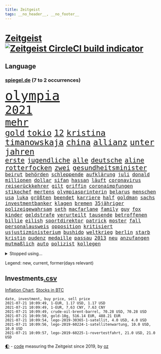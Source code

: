```yaml
---
title: Zeitgeist
tags: __no_header__, __no_footer__
---
```


# [Zeitgeist](https://oliz.io/zeitgeist/) [![Zeitgeist CircleCI build indicator](https://circleci.com/gh/ooz/zeitgeist.svg?style=shield)](https://circleci.com/gh/ooz/zeitgeist)

## Language

<h3><a href="https://www.spiegel.de" target="_blank">spiegel.de</a> (7 to 2 occurrences)</h3>
<p style="font-family:monospace">
<span style="font-size:32pt"><a href="news_links.html#olympia" class="current">olympia</a></span>
<br>
<span style="font-size:28pt"><a href="news_links.html#2021" class="current">2021</a></span>
<br>
<span style="font-size:24pt"><a href="news_links.html#mehr" class="current">mehr</a></span>
<br>
<span style="font-size:20pt"><a href="news_links.html#gold" class="current">gold</a></span>
<span style="font-size:20pt"><a href="news_links.html#tokio" class="current">tokio</a></span>
<span style="font-size:20pt"><a href="news_links.html#12" class="current">12</a></span>
<span style="font-size:20pt"><a href="news_links.html#kristina" class="new">kristina</a></span>
<span style="font-size:20pt"><a href="news_links.html#timanowskaja" class="new">timanowskaja</a></span>
<span style="font-size:20pt"><a href="news_links.html#china" class="current">china</a></span>
<span style="font-size:20pt"><a href="news_links.html#allianz" class="current">allianz</a></span>
<span style="font-size:20pt"><a href="news_links.html#unter" class="current">unter</a></span>
<span style="font-size:20pt"><a href="news_links.html#jahren" class="current">jahren</a></span>
<br>
<span style="font-size:16pt"><a href="news_links.html#erste" class="current">erste</a></span>
<span style="font-size:16pt"><a href="news_links.html#jugendliche" class="current">jugendliche</a></span>
<span style="font-size:16pt"><a href="news_links.html#alle" class="current">alle</a></span>
<span style="font-size:16pt"><a href="news_links.html#deutsche" class="current">deutsche</a></span>
<span style="font-size:16pt"><a href="news_links.html#aline" class="current">aline</a></span>
<span style="font-size:16pt"><a href="news_links.html#rotterfocken" class="new">rotterfocken</a></span>
<span style="font-size:16pt"><a href="news_links.html#zwei" class="current">zwei</a></span>
<span style="font-size:16pt"><a href="news_links.html#gesundheitsminister" class="current">gesundheitsminister</a></span>
<br>
<span style="font-size:12pt"><a href="news_links.html#beirut" class="current">beirut</a></span>
<span style="font-size:12pt"><a href="news_links.html#behörden" class="current">behörden</a></span>
<span style="font-size:12pt"><a href="news_links.html#schleppende" class="new">schleppende</a></span>
<span style="font-size:12pt"><a href="news_links.html#aufklärung" class="current">aufklärung</a></span>
<span style="font-size:12pt"><a href="news_links.html#juli" class="current">juli</a></span>
<span style="font-size:12pt"><a href="news_links.html#donald" class="current">donald</a></span>
<span style="font-size:12pt"><a href="news_links.html#millionen" class="current">millionen</a></span>
<span style="font-size:12pt"><a href="news_links.html#dollar" class="current">dollar</a></span>
<span style="font-size:12pt"><a href="news_links.html#sifan" class="current">sifan</a></span>
<span style="font-size:12pt"><a href="news_links.html#hassan" class="current">hassan</a></span>
<span style="font-size:12pt"><a href="news_links.html#läuft" class="current">läuft</a></span>
<span style="font-size:12pt"><a href="news_links.html#coronavirus" class="current">coronavirus</a></span>
<span style="font-size:12pt"><a href="news_links.html#reiserückkehrer" class="current">reiserückkehrer</a></span>
<span style="font-size:12pt"><a href="news_links.html#gilt" class="current">gilt</a></span>
<span style="font-size:12pt"><a href="news_links.html#griffin" class="new">griffin</a></span>
<span style="font-size:12pt"><a href="news_links.html#coronaimpfungen" class="current">coronaimpfungen</a></span>
<span style="font-size:12pt"><a href="news_links.html#stikochef" class="current">stikochef</a></span>
<span style="font-size:12pt"><a href="news_links.html#mertens" class="new">mertens</a></span>
<span style="font-size:12pt"><a href="news_links.html#olympiasprinterin" class="new">olympiasprinterin</a></span>
<span style="font-size:12pt"><a href="news_links.html#belarus" class="current">belarus</a></span>
<span style="font-size:12pt"><a href="news_links.html#menschen" class="current">menschen</a></span>
<span style="font-size:12pt"><a href="news_links.html#usa" class="current">usa</a></span>
<span style="font-size:12pt"><a href="news_links.html#luka" class="new">luka</a></span>
<span style="font-size:12pt"><a href="news_links.html#größten" class="current">größten</a></span>
<span style="font-size:12pt"><a href="news_links.html#beendet" class="current">beendet</a></span>
<span style="font-size:12pt"><a href="news_links.html#karriere" class="current">karriere</a></span>
<span style="font-size:12pt"><a href="news_links.html#half" class="current">half</a></span>
<span style="font-size:12pt"><a href="news_links.html#goldman" class="new">goldman</a></span>
<span style="font-size:12pt"><a href="news_links.html#sachs" class="new">sachs</a></span>
<span style="font-size:12pt"><a href="news_links.html#investmentbanker" class="new">investmentbanker</a></span>
<span style="font-size:12pt"><a href="news_links.html#klagen" class="current">klagen</a></span>
<span style="font-size:12pt"><a href="news_links.html#bremen" class="current">bremen</a></span>
<span style="font-size:12pt"><a href="news_links.html#35jähriger" class="new">35jähriger</a></span>
<span style="font-size:12pt"><a href="news_links.html#polizeigewahrsam" class="new">polizeigewahrsam</a></span>
<span style="font-size:12pt"><a href="news_links.html#seth" class="new">seth</a></span>
<span style="font-size:12pt"><a href="news_links.html#macfarlane" class="new">macfarlane</a></span>
<span style="font-size:12pt"><a href="news_links.html#family" class="new">family</a></span>
<span style="font-size:12pt"><a href="news_links.html#guy" class="new">guy</a></span>
<span style="font-size:12pt"><a href="news_links.html#fox" class="current">fox</a></span>
<span style="font-size:12pt"><a href="news_links.html#kinder" class="current">kinder</a></span>
<span style="font-size:12pt"><a href="news_links.html#geldstrafe" class="current">geldstrafe</a></span>
<span style="font-size:12pt"><a href="news_links.html#verurteilt" class="current">verurteilt</a></span>
<span style="font-size:12pt"><a href="news_links.html#tausende" class="current">tausende</a></span>
<span style="font-size:12pt"><a href="news_links.html#betroffenen" class="current">betroffenen</a></span>
<span style="font-size:12pt"><a href="news_links.html#billie" class="current">billie</a></span>
<span style="font-size:12pt"><a href="news_links.html#eilish" class="current">eilish</a></span>
<span style="font-size:12pt"><a href="news_links.html#sportdirektor" class="current">sportdirektor</a></span>
<span style="font-size:12pt"><a href="news_links.html#patrick" class="current">patrick</a></span>
<span style="font-size:12pt"><a href="news_links.html#moster" class="new">moster</a></span>
<span style="font-size:12pt"><a href="news_links.html#fall" class="current">fall</a></span>
<span style="font-size:12pt"><a href="news_links.html#personalausweis" class="new">personalausweis</a></span>
<span style="font-size:12pt"><a href="news_links.html#opposition" class="current">opposition</a></span>
<span style="font-size:12pt"><a href="news_links.html#kritisiert" class="current">kritisiert</a></span>
<span style="font-size:12pt"><a href="news_links.html#usjustizministerium" class="current">usjustizministerium</a></span>
<span style="font-size:12pt"><a href="news_links.html#bushido" class="current">bushido</a></span>
<span style="font-size:12pt"><a href="news_links.html#weltkrieg" class="current">weltkrieg</a></span>
<span style="font-size:12pt"><a href="news_links.html#berlin" class="current">berlin</a></span>
<span style="font-size:12pt"><a href="news_links.html#starb" class="current">starb</a></span>
<span style="font-size:12pt"><a href="news_links.html#kristin" class="new">kristin</a></span>
<span style="font-size:12pt"><a href="news_links.html#pudenz" class="new">pudenz</a></span>
<span style="font-size:12pt"><a href="news_links.html#medaille" class="current">medaille</a></span>
<span style="font-size:12pt"><a href="news_links.html#passau" class="current">passau</a></span>
<span style="font-size:12pt"><a href="news_links.html#2013" class="current">2013</a></span>
<span style="font-size:12pt"><a href="news_links.html#neu" class="current">neu</a></span>
<span style="font-size:12pt"><a href="news_links.html#anzufangen" class="new">anzufangen</a></span>
<span style="font-size:12pt"><a href="news_links.html#mutmaßlich" class="current">mutmaßlich</a></span>
<span style="font-size:12pt"><a href="news_links.html#auto" class="current">auto</a></span>
<span style="font-size:12pt"><a href="news_links.html#polizist" class="current">polizist</a></span>
<span style="font-size:12pt"><a href="news_links.html#kollegen" class="current">kollegen</a></span>
</p>
<details>
<summary>Stopped using...</summary>
<p class="former" style="font-size:12pt">
ausgang(285) amerikanische(284) frankfurter(284) lisa(284) schmeckt(284) suchte(284) toni(284) wut(284) arsenal(283) becker(283) erzielt(283) jubiläum(283) krampkarrenbauer(283) magdeburg(283) manchester(283) neueste(283) private(283) schlimm(283) tobt(283) verteidigungsministerin(283) astrazeneca(282) beschäftigten(282) boeing(282) bundesländern(282) böhmermann(282) depressionen(282) explodieren(282) geworfen(282) moskau(282) untersagt(282) zentrale(282) bereich(281) cristiano(281) entlassung(281) entschädigung(281) flugzeuge(281) gelungen(281) getan(281) luis(281) parteichef(281) supermarkt(281) attraktiver(280) begeistern(280) bundesebene(280) dfbteam(280) dinge(280) extreme(280) haustiere(280) morgen(280) roth(280) strafmaßnahmen(280) umbauen(280) unentschieden(280) usbehörden(280) verfilmt(280) verriet(280) zahlung(280) zoo(280) 125(279) bedenken(279) bewertet(279) drehen(279) einstieg(279) entdecken(279) erfolgreiche(279) fallzahlen(279) feierte(279) flaschen(279) fußballbundesliga(279) gerecht(279) harter(279) leon(279) niveau(279) prinzessin(279) profi(279) rechnungshof(279) rente(279) russisches(279) strand(279) wechseln(279) wirklichkeit(279) wünschen(279) 99(278) amerika(278) coronalage(278) entwarnung(278) fair(278) herkunft(278) illegalen(278) irgendwann(278) räumen(278) schutzmasken(278) st(278) tourismus(278) traurigen(278) united(278) versteht(278) wales(278) zahlreichen(278) überprüft(278) bestellt(277) covid19patienten(277) diskutieren(277) erholt(277) gelsenkirchen(277) gleiche(277) hubschrauber(277) informieren(277) jemand(277) länge(277) norbert(277) qualität(277) verbreitung(277) versuch(277) weise(277) weisen(277) breit(276) carl(276) durchaus(276) enthüllt(276) euphorie(276) flüchten(276) förderung(276) geburt(276) kompromiss(276) meldete(276) miami(276) oppositionellen(276) problematisch(276) sinken(276) stockholm(276) usaußenminister(276) verklagt(276) verkündet(276) 7(275) aldi(275) auskommen(275) beleidigung(275) dreht(275) erleben(275) erntet(275) eugipfel(275) flüchtlingscamp(275) geistliche(275) haftstrafe(275) homosexualität(275) jagd(275) lobt(275) mangelt(275) manipuliert(275) menschheit(275) mittelfeldspieler(275) muslime(275) nutzung(275) osteuropa(275) otto(275) uswirtschaft(275) wütend(275) berichte(274) beweisen(274) drohungen(274) extremismus(274) goretzka(274) institut(274) islamistischen(274) kimmich(274) kollaps(274) mars(274) militärs(274) personal(274) phil(274) schlag(274) solle(274) usschauspielerin(274) verteidigungsministerium(274) 78(273) absolut(273) anpfiff(273) arbeitslosen(273) außenpolitik(273) beliebter(273) beschuss(273) geworben(273) ifoindex(273) kieler(273) lob(273) lockt(273) menschenrechte(273) möglichst(273) neunzigerjahren(273) rekordmeister(273) restaurants(273) siege(273) streng(273) tieren(273) verschieben(273) verteilung(273) volksrepublik(273) vorhaben(273) vorzeitige(273) zivilisten(273) anlagen(272) antarktis(272) bezahlt(272) diskussionen(272) dosen(272) dritter(272) fridays(272) future(272) gestoßen(272) grundschüler(272) höheren(272) kryptowährung(272) mediziner(272) meiner(272) mitgliedstaaten(272) shutdown(272) siemens(272) spott(272) trennt(272) treten(272) unternehmens(272) verbreitet(272) ökonom(272) abwehr(271) fußballprofi(271) gedenken(271) gehe(271) gespalten(271) griffen(271) koch(271) lüge(271) manuel(271) militärischen(271) mitarbeitern(271) miteinander(271) party(271) regensburg(271) spanier(271) wochenlang(271) zucker(271) 3000(270) babys(270) berufen(270) blockieren(270) brown(270) champion(270) covid19erkrankung(270) desaster(270) fleisch(270) lügen(270) mannschaften(270) nordirland(270) park(270) rechtsextremisten(270) schönsten(270) stärke(270) trieb(270) brüder(269) ewig(269) gewässern(269) häusliche(269) höchst(269) investitionen(269) klären(269) senkt(269) souverän(269) spanischen(269) stationäre(269) stoppt(269) ausgeliefert(268) clinton(268) freunden(268) gesteht(268) richtet(268) behandeln(267) bestraft(267) deal(267) dicht(267) drastischen(267) einrichtungen(267) nationale(267) schicken(267) sensation(267) trennung(267) verteidigen(267) warnten(267) wohnt(267) abgeriegelt(266) geschlecht(266) griechische(266) meinungsfreiheit(266) misshandlungen(266) tim(266) treiber(266) verdächtigt(266) wahnsinn(266) 81(265) jahrestag(265) jemen(265) sekunde(265) wirtz(265) zielgeraden(265) coronaerkrankung(264) eigener(264) fit(264) höhen(264) ordnung(264) sprengsatz(264) afrikanischen(263) schriftsteller(263) sportlich(263) verschleppt(263) wahlrechtsreform(263) anzeichen(262) deutliches(262) ecken(262) hielten(262) leiche(262) eukommissionschefin(261) funktionäre(261) jahrelangen(261) kroos(261) lockerung(261) magnus(261) unerträglich(261) bat(260) berufungsgericht(260) fahndet(260) stiegen(260) unterschied(260) vergleiche(260) verstoßen(260) womit(260) wunder(260) coronabedingt(259) coronaviruspandemie(259) glaubwürdigkeit(259) heiligen(259) hinweg(259) matthias(259) abgewiesen(258) aktivistin(258) auffällig(258) loswerden(258) strenge(258) auszahlung(257) bewegte(257) entspannung(257) gittern(257) schwerverletzte(257) eilantrag(256) entbehrungen(256) erwachsenen(256) mancher(256) befasst(255) engpässe(255) enttäuschung(255) fehlten(255) wölfe(255) abouchaker(254) arafat(254) coronazeit(254) coronazeiten(254) flüchtling(254) frauenquote(254) mathieu(254) mecklenburgvorpommern(254) syrer(254) spiegelumfrage(253) vorwürfen(253) beziehen(252) falscher(252) giuliani(252) lasst(252) möchten(252) mülheim(252) platzverweis(252) taucht(252) analysiert(251) raab(251) spaltet(251) sperrte(251) katja(250) 46(249) schalker(249) abhängig(248) bürgerinnen(248) joggen(248) steigern(248) warfen(248) abu(247) dhabi(247) konferenz(247) schaut(247) singapur(247) mindestlohn(246) mitarbeiterin(246) pest(246) praxis(246) pushbacks(246) regierungserklärung(246) würzburger(246) ausgeweitet(245) bewusst(245) bundeswehrsoldaten(245) schülerin(245) sprachen(245) söhne(245) vergangen(245) verkürzt(245) aufgabe(244) cover(244) grünenchefin(244) herausgefunden(243) kylian(243) ungeklärt(243) angezeigt(242) ernährung(242) hype(242) miss(242) schokolade(242) skizziert(242) erwarteten(241) kanaren(241) landeschef(241) sobald(241) einleiten(240) akten(239) diana(239) gesundheitliche(239) schlimme(239) 2009(238) gutachter(238) sammelte(238) beschaffung(237) sturms(237) georg(236) schmerz(235) south(235) jill(234) slowakei(234) schritten(233) anfühlt(232) königshaus(232) stürmte(232) weitreichende(232) georgia(231) palästinenser(231) totschlags(231) vorgenommen(231) flügel(230) impfstoffs(230) weine(230) virusmutation(229) knacken(228) bedrängt(227) desto(227) farben(227) offenem(227) hongkongs(226) kameraden(226) weiterkommen(226) divers(225) krefeld(225) wieso(225) christina(224) coronajahr(224) engen(224) erheblichen(223) unverzichtbar(223) grüße(222) umzugehen(222) rechtskräftig(221) nationalsozialismus(220) lieferengpässe(219) vorfalls(219) 1989(218) as(218) vereins(218) beheben(217) gezwungen(216) sticht(216) vermisster(216) flog(215) gesundheitsministers(214) antony(213) blinken(213) mobilität(213) offenbarte(213) prüfer(213) lärm(212) gabriele(211) 32jährigen(210) bertelsmann(210) bundesagentur(210) cdu/csu(210) fabian(209) boomt(208) regimes(208) kombination(207) uskongress(207) entzug(206) bizarre(205) geschleust(203) saale(203) 9/11(201) mail(201) zweieinhalb(200) bundestagsabgeordnete(199) mahnte(199) dankt(198) festgenommene(198) stoffe(198) monatelanger(197) stopp(197) mona(196) pandemielage(196) ruhrgebiet(196) londons(195) nordosten(195) your(195) einsatzkräften(194) exuspräsident(193) präsentation(193) überforderte(193) 150000(192) bewusstsein(192) ehrt(191) lissabon(191) wissler(191) quält(190) bundesgesundheitsministerium(188) elektroantrieb(187) grassiert(187) klimaklage(187) großvater(186) lieferketten(186) spritze(186) teilhaben(186) ach(185) einreisebeschränkungen(185) harmlos(184) virtuelle(184) verbraucht(183) verhilft(183) impfstofflieferungen(182) urlaubsinsel(182) denkmal(181) jagt(180) polizeiruf(178) überrollt(178) impft(176) jack(176) server(176) berüchtigte(175) exprofi(174) sehe(174) scheiden(173) 72jähriger(172) neunte(172) polizeibeamte(171) gäbe(170) coronaimpfkampagne(168) hetzern(168) schuf(168) behält(167) kriegsschiffe(167) computerchips(166) ingolstadt(166) prinzen(165) schiebt(165) geheimen(164) generalstaatsanwaltschaft(164) management(164) klimaschädlich(162) singen(162) backup(160) langzeitherrscher(160) nationalpark(156) tyler(155) gerichtssaal(154) impfreihenfolge(154) reihenweise(154) gelöschte(153) nüßlein(153) breite(152) ehrgeizige(152) unterschriften(152) verringern(152) bekannter(151) falschaussagen(150) härtesten(150) 230(149) besitzerin(149) börsengang(149) klatsche(149) produzent(149) reparatur(149) student(149) belästigt(147) hilton(147) sympathien(147) 147(146) archäologie(146) verlusten(146) exfußballprofi(145) mist(145) austausch(144) entzogen(144) herstellers(144) chile(143) 20jährige(141) rückgang(141) serena(141) einfamilienhäuser(140) ruhr(140) victoria(139) direkten(138) sahra(138) sommerurlaub(138) wagenknecht(138) 53jähriger(137) exportieren(137) indigenen(137) streich(136) freiheitsstrafen(135) grundsätzliche(135) neuss(135) turbulenzen(134) montagmorgen(133) reisebranche(133) staatsfernsehen(133) hancock(132) follower(131) gereicht(131) recherche(131) ungeahnte(131) hochschulen(130) linkenchefin(130) worüber(130) argentiniens(129) stefanos(129) tsitsipas(129) universitäten(128) westberlin(128) begleitete(126) beschwert(126) konfliktberaterin(126) marsmission(126) objekte(126) wawrzinek(126) eiskalt(125) freigabe(125) knorrbremse(125) ministern(125) rohstoffen(125) hoffentlich(124) luftangriffe(123) musikers(123) nachsehen(123) bürgerrechtler(122) portugals(122) tagebuch(122) zdfintendant(122) belohnung(121) fehlverhaltens(121) gekippt(121) gesteckt(121) grundstein(121) werks(121) übung(121) nachrichtendienste(120) startelf(120) verantwortliche(120) bekräftigte(119) feste(118) kinderbuch(118) goldener(117) igor(117) länderspielen(117) obhut(117) russe(117) jude(116) drohschreiben(115) erschoss(115) freizugeben(114) kopenhagen(114) michigan(114) ausfuhr(111) cyberkriminelle(111) interessante(111) kulturkampf(111) cdumann(110) erkenntnis(110) erklärungsnot(110) stabilisiert(110) elbe(109) press(109) gdl(108) homosexueller(108) lokführergewerkschaft(108) pekings(108) zweitimpfung(108) eröffnete(105) teslawerk(105) essener(104) nebenan(104) landesarbeitsgericht(103) schafften(103) schlagabtausch(103) 59(102) gesünder(102) impftempo(102) methan(102) topfavorit(102) bobby(101) grundschulkinder(101) krim(101) l(101) erhob(100) lieder(100) auswärtiges(99) streaming(99) aussprache(98) grundlegende(98) solidarisiert(98) wohnhauses(98) fortschritten(97) impfziel(97) mittelamerika(97) rennstall(97) teilzeit(97) asyl(96) eigentore(96) malt(96) sophia(96) belegschaft(95) usamerikanische(95) kanadischen(94) anschließende(93) erspart(93) konsumiert(93) oscars(93) airline(92) bevorzugen(91) emspiel(91) geprallt(91) spürt(91) uskollegen(91) beleuchtung(90) gelitten(90) starmer(90) überdenken(90) eier(89) korunde(89) lanz(89) legehennen(89) nachschub(89) schädel(89) selbstmordattentäter(89) tvexperten(89) westlichen(89) beschweren(88) ergründen(88) kolonialmacht(88) pomp(88) vorrunde(88) ausbrüche(87) neuerdings(87) onkel(87) poel(87) wiesenmüller(87) erstimpfungen(86) idol(86) tierpark(86) kugeln(85) signalisierte(85) torschütze(85) nordafrika(84) pyrotechnik(84) verbringt(84) weltrangliste(84) campen(83) gereizt(83) bosporus(82) durchführen(82) gesundheitsexperte(82) hauch(82) nett(82) spiegellesern(82) umweltkatastrophe(82) kuriere(81) weimarer(81) wimbledonsieg(81) aufmerksamen(80) kampfjets(80) ladestationen(80) ladesäulen(80) petry(80) unternehmenssteuern(80) verwirrt(80) zeitnahe(80) interessen(79) solide(79) 45000(78) geldhahn(78) wagenknechts(78) fußballnationalmannschaft(77) mbappé(77) sozialleistungen(77) verteilen(77) wähnte(77) außerirdische(76) besitzern(76) dörfern(76) fußballstar(76) löwe(76) petersburg(76) zentralafrikanischen(76) aliens(75) ausmachen(74) benzema(74) dialog(74) hochschwangere(74) bezweifeln(73) forschungsinstituts(73) mumie(72) aufwendigen(71) gründerinnen(71) kompromittierende(71) spielern(71) vereine(71) übereilt(71) betreuung(70) erstimpfung(70) run(70) üppige(70) beobachtete(69) gesamtbevölkerung(69) hamas(69) 850(68) academy(68) auflaufen(68) gesprächsbereitschaft(68) jugendämter(68) riechen(68) systematische(68) windsors(68) abgezogen(67) berechnungen(67) fregatte(67) messerangriff(67) nabu(67) neudelhi(67) ohio(67) wedding(67) weh(67) wissenschaftlerinnen(67) zerschlug(67) bestätigten(66) impfpriorisierung(66) inne(66) klagte(66) examen(65) großkonzerne(65) netze(65) zugänglich(65) drohbriefe(64) handys(64) heuteshow(64) jubel(64) muslim(64) ballons(63) sozialisten(63) almuth(62) championsleaguesieger(62) erzürnt(62) feierlichkeiten(62) lizenzen(62) neubau(62) schult(62) stritten(62) ungerecht(62) betriebssystems(61) flüchtlingsboot(61) schätzung(61) teller(61) wartete(61) begrüßte(60) elton(60) hineingezogen(60) prix(60) betritt(59) einzudringen(59) heimkehr(59) inhaber(59) klimaschutzgesetz(59) konzernen(59) westdeutschen(59) ziert(59) 32jähriger(58) arbeitsunfähig(58) cox(58) gestohlene(58) ranghohe(58) rudy(58) verlangte(58) aida(57) bezahlte(57) gebeutelten(57) hinzuweisen(57) rebellen(57) 28jährige(55) allgemeinmediziner(55) führungskräfte(55) giulianis(55) passierte(55) weltklimarat(55) benötigten(54) durchbruch(54) obersten(54) badeunfall(53) echtzeit(53) lahmzulegen(53) serienmörder(53) verfeindeten(53) wally(53) elmar(52) erwarte(52) hochhauses(52) impftermine(52) präsidentengattin(52) umgekommen(52) zurückgerufen(52) chinese(51) pipelines(51) 83(50) küstenstadt(50) propagiert(50) unglücke(50) aogo(49) lehmann(49) linien(49) sensible(49) staatlicher(49) vogue(49) riegel(48) romane(48) rückschläge(48) schnäppchen(48) ausgezählt(47) ehrgeizigen(47) ertrag(47) klassement(47) rundfahrt(47) ausarbeiten(46) erfahrene(46) hingefallen(46) kaufte(46) ransomware(46) stärkere(46) vertrieben(46) einschnitte(45) europameisterschaft(45) jamie(45) luftangriff(45) parolen(45) ewan(44) hillary(44) klimaschutzbewegung(44) kostenexplosion(44) ortsbesuch(44) amy(43) blatts(43) picassobild(43) überzahl(43) bundeswehroffizier(42) disziplinarmaßnahmen(42) flaggen(42) fünfstündigen(42) raumfahrtpläne(42) windeln(42) bitcoinmining(41) coaches(41) finnische(41) leichtsinn(41) namibia(41) portugiese(41) tatverdächtiger(41) einsätze(40) israelisches(40) jena(40) popikone(40) wettbewerbs(40) übergriffs(40) drohende(39) elektroschrott(39) ernest(39) lokführer(39) militante(39) misstrauen(39) testzentren(39) unglaublich(39) verdammt(39) wiederbeleben(39) ausbildungsmarkt(38) bitteren(38) vereinfacht(38) verursachen(38) automatische(37) gepostet(37) joints(37) parlamentswahlen(37) revolutionieren(37) syrischer(37) westjordanland(37) zwischenlandung(37) bezahlten(36) erleiden(36) erreichten(36) karim(36) usjournalist(36) videoaufnahmen(36) zentralafrika(36) central(35) enrique(35) erzielen(35) genf(35) heimgrandprix(35) nachmelden(35) republik21podcast(35) 1998(34) enthüllen(34) finanzspritze(34) indigener(34) massensturz(34) tanken(34) verlobten(34) zwangsarbeit(34) atomprogramm(33) beschäftigung(33) bruyne(33) facebooktochter(33) geflüchteter(33) naturschützer(33) schießereien(33) treffern(33) wiederbelebt(33) afdchefs(32) hms(32) sapega(32) sowieso(32) dalian(31) geschichtsbüchern(31) nokia(31) palästinensischen(31) tausender(31) ambitionierte(30) bekämpften(30) eigenständig(30) nebenjobs(30) protassewitsch(30) supreme(30) ufos(30) verunreinigt(30) chelseaprofi(29) duque(29) iván(29) kolumbien(29) rufmord(28) tormaschine(28) viermal(28) weitergeleitet(28) überschallflieger(28) indigene(27) juraprüfung(27) analysieren(26) fluggesellschaften(26) gastgebers(26) geleitet(26) meiden(26) oecd(26) rohstoffe(26) spürbarer(26) ureinwohner(26) wahlrechtsänderung(26) donner(25) kvitová(25) streiken(25) versandhändler(25) dauerhaften(24) geregelt(24) internetseite(24) public(24) seither(24) sofja(24) viewing(24) wurm(24) 215(23) aufatmen(23) beziffern(23) eingestiegen(23) felder(23) finder(23) gosens(23) schwäche(23) aufzunehmen(22) kriegsschiff(22) kurioses(22) rechtspopulistische(22) remote(22) einstiger(21) entschärfen(21) exgeneral(21) sinovac(21) soweit(21) truppe(21) töchter(21) vergab(21) vorprodukten(21) wetterte(21) wmführenden(21) wunderwaffe(21) asylanträge(20) leichtverletzte(20) motivierte(20) rhein(20) ussanktionen(20) vancouver(20) abstände(19) afdfraktion(19) altkunden(19) ausschnitte(19) azubi(19) energieträger(19) mach(19) plagte(19) anhalter(18) britischem(18) bundespolitiker(18) familienplanung(18) gepflegt(18) hilfskräfte(18) alliierten(17) bauern(17) bewirkt(17) flugpassagiere(17) großstädter(17) hauptfigur(17) kleidung(17) kriminologe(17) rettenberger(17) sterbende(17) ungarische(17) unschuld(17) verdienten(17) würstchen(17) flüchtet(16) himmler(16) historischem(16) lieb(16) merkwürdigen(16) 43jährige(15) badeunfälle(15) busquets(15) gewachsen(15) hessische(15) nötigung(15) pfändung(15) stilikone(15) unmittelbare(15) ertrinkt(14) geschichtepodcast(14) mary(14) miserables(14) verbraucherpreise(14) ahnden(13) antilgbtqgesetz(13) rechtsstaatlichkeit(13) reiseverbot(13) untätigkeitsverfahren(13) börsenwert(12) emstimmung(12) pogba(12) rechtlichen(12) ressentiments(12) sergej(12) 166(11) schublade(11)
</p>
</details>
<p>Legend: <span class="new">new</span>, <span class="current">current</span>, <span class="former">former(days relevant)</span></p>

## Investments[.csv](investments.csv)

[Inflation Chart](https://inflationchart.com),
[Stocks in BTC](https://stonksinbtc.xyz/)

```
date, investment, buy price, sell price
2021-07-21 10:09:49, 1-EUR, 1.17 USD, 1.17 USD
2021-07-21 10:09:49, 1-EUR, 7.63 CNY, 7.63 CNY
2021-07-21 10:09:49, crude-oil-brent-barrel, 70.28 USD, 70.28 USD
2021-07-21 10:09:50, gold-10g, 516.14 EUR, 488.21 EUR
2021-07-21 10:09:54, lego-2019-30365-1-satellit, 4.0 USD, 4.0 USD
2021-07-21 10:09:56, lego-2019-60224-1-satellitenwartung, 10.0 USD, 10.0 USD
2021-07-21 10:09:57, lego-2019-60225-1-rovertestfahrt, 21.0 USD, 21.0 USD
```

<footer>
<a href="javascript:toggleTheme()" class="nav">🌓</a>
- <a href="https://github.com/ooz/zeitgeist">code</a> measuring the Zeitgeist since 2019, by <a href="https://oliz.io">oz</a>
</footer>
